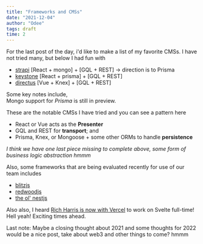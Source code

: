 ```yaml
---
title: "Frameworks and CMSs"
date: "2021-12-04"
author: "Odee"
tags: draft
time: 2
---
```


For the last post of the day, i'd like to make a list of my favorite CMSs. 
I have not tried many, but below I had fun with


- [strapi](https://strapi.io/) [React + mongo] + [GQL + REST] -> direction is to Prisma
- [keystone](https://keystonejs.com/) [React + prisma] + [GQL + REST]
- [directus](https://directus.io/) [Vue + Knex] + [GQL + REST]

Some key notes include,  
Mongo support for *Prisma* is still in preview.

These are the notable CMSs I have tried and you can see a pattern here
* React or Vue acts as the **Presenter**
* GQL and REST for **transport**; and  
* Prisma, Knex, or Mongoose + some other ORMs to handle **persistence**

*I think we have one last piece missing to complete above, some form of business logic abstraction hmmm*

Also, some frameworks that are being evaluated recently for use of our team includes

- [blitzjs](https://blitzjs.com/)
- [redwoodjs](https://redwoodjs.com/)
- [the ol' nestjs](https://nestjs.com/)


Also also, I heard [Rich Harris is now with Vercel](https://vercel.com/blog/vercel-welcomes-rich-harris-creator-of-svelte) 
to work on Svelte full-time! Hell yeah! Exciting times ahead.


Last note: Maybe a closing thought about 2021 and some thoughts for 2022 would be a nice post, take about web3 and other things to come? hmmm

